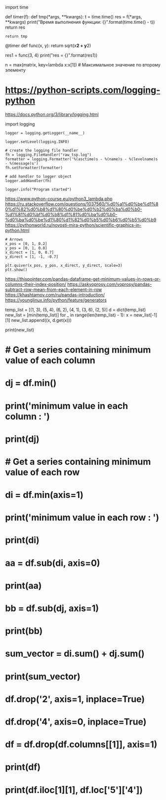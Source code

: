 
import time

def timer(f):
    def tmp(*args, **kwargs):
        t = time.time()
        res = f(*args, **kwargs)
        print("Время выполнения функции: {}".format(time.time() - t))
        return res

    return tmp


@timer
def func(x, y):
    return sqrt(x**2 + y**2)


res1 = func(3, 4)
print("res = {}".format(res1))


n = max(matrix, key=lambda x:x[1]) # Максимальное значение по второму элементу

# https://python-scripts.com/logging-python
https://docs.python.org/3/library/logging.html
 
import logging

    logger = logging.getLogger(__name__)

    logger.setLevel(logging.INFO)

    # create the logging file handler
    fh = logging.FileHandler("raw_tsp.log")
    formatter = logging.Formatter('%(asctime)s - %(name)s - %(levelname)s - %(message)s')
    fh.setFormatter(formatter)

    # add handler to logger object
    logger.addHandler(fh)

    logger.info("Program started")

https://www.python-course.eu/python3_lambda.php
https://ru.stackoverflow.com/questions/1037560/%d0%a1%d0%be%d1%80%d1%82%d0%b8%d1%80%d0%be%d0%b2%d0%ba%d0%b0-%d1%81%d0%bf%d0%b8%d1%81%d0%ba%d0%b0-%d0%ba%d0%be%d1%80%d1%82%d0%b5%d0%b6%d0%b5%d0%b9
https://pythonworld.ru/novosti-mira-python/scientific-graphics-in-python.html

    # Arrows
    x_pos = [0, 1, 0.2]
    y_pos = [0, 1, 0.8]
    x_direct = [1, 0, 0.7]
    y_direct = [1, -1, -0.7]

    plt.quiver(x_pos, y_pos, x_direct, y_direct, scale=3)
    plt.show()

https://thispointer.com/pandas-dataframe-get-minimum-values-in-rows-or-columns-their-index-position/
https://askvoprosy.com/voprosy/pandas-subtract-row-mean-from-each-element-in-row
https://khashtamov.com/ru/pandas-introduction/
https://younglinux.info/python/feature/generators

temp_list = [(1, 3), (5, 4), (6, 2), (4, 1), (3, 6), (2, 5)]
d = dict(temp_list)
new_list = [min(temp_list)]
for _ in range(len(temp_list) - 1):
    x = new_list[-1][1]
    new_list.append((x, d.get(x)))

print(new_list)


# # Get a series containing minimum value of each column
# dj = df.min()
#
# print('minimum value in each column : ')
# print(dj)
#
# # Get a series containing minimum value of each row
# di = df.min(axis=1)
#
# print('minimum value in each row : ')
# print(di)

# aa = df.sub(di, axis=0)
# print(aa)

# bb = df.sub(dj, axis=1)
# print(bb)
#
# sum_vector = di.sum() + dj.sum()
# print(sum_vector)
#
# df.drop('2', axis=1, inplace=True)
# df.drop('4', axis=0, inplace=True)
# df = df.drop(df.columns[[1]], axis=1)
# print(df)
# print(df.iloc[1][1], df.loc['5']['4'])
